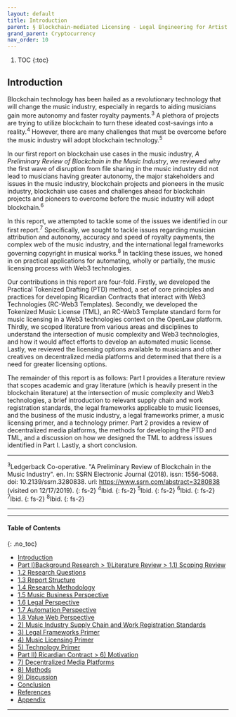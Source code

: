 ```yaml
---
layout: default
title: Introduction
parent: § Blockchain-mediated Licensing - Legal Engineering for Artist Empowerment  
grand_parent: Cryptocurrency 
nav_order: 10 
---
```

<style>
.dont-break-out {
  /* These are technically the same, but use both */
  overflow-wrap: break-word;
  word-wrap: break-word;

  -ms-word-break: break-all;
  /* This is the dangerous one in WebKit, as it breaks things wherever */
  word-break: break-all;
  /* Instead use this non-standard one: */
  word-break: break-word;
}

.youtube-container {
    position: relative;
    width: 100%;
    height: 0;
    padding-bottom: 56.25%;
}
.youtube-video {
    position: absolute;
    top: 0;
    left: 0;
    width: 100%;
    height: 100%;
}

</style>

<div class="dont-break-out" markdown="1">

1. TOC
{:toc}

## Introduction
Blockchain technology has been hailed as a revolutionary technology that will change the music industry, especially in regards to aiding musicians gain more autonomy and faster royalty payments.<sup>3</sup> A plethora of projects are trying to utilize blockchain to turn these ideated cost-savings into a reality.<sup>4</sup> However, there are many challenges that must be overcome before the music industry will adopt blockchain technology.<sup>5</sup>

In our  first report on blockchain use cases in the music industry, *A Preliminary Review of Blockchain in the Music Industry*, we reviewed why the  first wave of disruption from file sharing in the music industry did not lead to musicians having greater autonomy, the major stakeholders and issues in the music industry, blockchain projects and pioneers in the music industry, blockchain use cases and challenges ahead for blockchain projects and pioneers to overcome before the music industry will adopt blockchain.<sup>6</sup> 

In this report, we attempted to tackle some of the issues we identified in our  first report.<sup>7</sup> Specifically, we sought to tackle issues regarding musician attribution and autonomy, accuracy and speed of royalty payments, the complex web of the music industry, and the international legal frameworks governing copyright in musical works.<sup>8</sup> In tackling these issues, we honed in on practical applications for automating, wholly or partially, the music licensing process with Web3 technologies. 

Our contributions in this report are four-fold. Firstly, we developed the Practical Tokenized Drafting (PTD) method, a set of core principles and practices for developing Ricardian Contracts that interact with Web3 Technologies (RC-Web3 Templates). Secondly, we developed the Tokenized Music License (TML), an RC-Web3 Template standard form for music licensing in a Web3 technologies context on the OpenLaw platform. Thirdly, we scoped literature from various areas and disciplines to understand the intersection of music complexity and Web3 technologies, and how it would affect efforts to develop an automated music license. Lastly, we reviewed the licensing options available to musicians and other creatives on decentralized media platforms and determined that there is a need for greater licensing options. 

The remainder of this report is as follows: Part I provides a literature review that scopes academic and gray literature (which is heavily present in the blockchain literature) at the intersection of music complexity and Web3 technologies, a brief introduction to relevant supply chain and work registration standards, the legal frameworks applicable to music licenses, and the business of the music industry, a legal frameworks primer, a music licensing primer, and a technology primer. Part 2 provides a review of decentralized media platforms, the methods for developing the PTD and TML, and a discussion on how we designed the TML to address issues identified in Part I. Lastly, a short conclusion.

***
<sup>3</sup>Ledgerback Co-operative. "A Preliminary Review of Blockchain in the Music Industry". en. In: SSRN Electronic Journal (2018). issn: 1556-5068. doi: 10.2139/ssrn.3280838. url: https://www.ssrn.com/abstract=3280838 (visited on 12/17/2019).
{: fs-2}
<sup>4</sup>Ibid.
{: fs-2}
<sup>5</sup>Ibid.
{: fs-2}
<sup>6</sup>Ibid.
{: fs-2}
<sup>7</sup>Ibid.
{: fs-2}
<sup>8</sup>Ibid.
{: fs-2}
***

***

#### Table of Contents
{: .no_toc}

<ul><li> <a href="http://localhost:4000/docs/cryptocurrency/blockchain-mediated-licensing-1/">Introduction</a></li><li> <a href="http://localhost:4000/docs/cryptocurrency/blockchain-mediated-licensing-2/">Part I)Background Research &gt; 1)Literature Review &gt; 1.1) Scoping Review</a></li><li> <a href="http://localhost:4000/docs/cryptocurrency/blockchain-mediated-licensing-3/">1.2 Research Questions</a></li><li> <a href="http://localhost:4000/docs/cryptocurrency/blockchain-mediated-licensing-4/">1.3 Report Structure</a></li><li> <a href="http://localhost:4000/docs/cryptocurrency/blockchain-mediated-licensing-5/">1.4 Research Methodology</a></li><li> <a href="http://localhost:4000/docs/cryptocurrency/blockchain-mediated-licensing-6/">1.5 Music Business Perspective</a></li><li> <a href="http://localhost:4000/docs/cryptocurrency/blockchain-mediated-licensing-7/">1.6 Legal Perspective</a></li><li> <a href="http://localhost:4000/docs/cryptocurrency/blockchain-mediated-licensing-8/">1.7 Automation Perspective</a></li><li> <a href="http://localhost:4000/docs/cryptocurrency/blockchain-mediated-licensing-9/">1.8 Value Web Perspective</a></li><li> <a href="http://localhost:4000/docs/cryptocurrency/blockchain-mediated-licensing-20/">2) Music Industry Supply Chain and Work Registration Standards</a></li><li> <a href="http://localhost:4000/docs/cryptocurrency/blockchain-mediated-licensing-30/">3) Legal Frameworks Primer</a></li><li> <a href="http://localhost:4000/docs/cryptocurrency/blockchain-mediated-licensing-40/">4) Music Licensing Primer</a></li><li> <a href="http://localhost:4000/docs/cryptocurrency/blockchain-mediated-licensing-50/">5) Technology Primer</a></li><li> <a href="http://localhost:4000/docs/cryptocurrency/blockchain-mediated-licensing-60/">Part II) Ricardian Contract &gt; 6) Motivation</a></li><li> <a href="http://localhost:4000/docs/cryptocurrency/blockchain-mediated-licensing-70/">7) Decentralized Media Platforms</a></li><li> <a href="http://localhost:4000/docs/cryptocurrency/blockchain-mediated-licensing-80/">8) Methods</a></li><li> <a href="http://localhost:4000/docs/cryptocurrency/blockchain-mediated-licensing-90/">9) Discussion</a></li><li> <a href="http://localhost:4000/docs/cryptocurrency/blockchain-mediated-licensing-100/">Conclusion</a></li><li> <a href="http://localhost:4000/docs/cryptocurrency/blockchain-mediated-licensing-110/">References</a></li><li> <a href="http://localhost:4000/docs/cryptocurrency/blockchain-mediated-licensing-120/">Appendix</a></li></ul>

***
</div>
